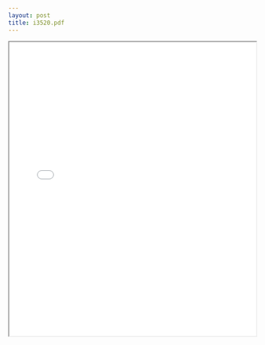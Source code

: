 ```yaml
---
layout: post
title: i3520.pdf
---
```


<div class="pdf-container">
<iframe src="/ea/assets/pdfs/i3520.pdf" height="600" width="100%" allowFullScreen="true"></iframe>
</div>

